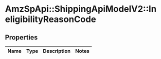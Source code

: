 # AmzSpApi::ShippingApiModelV2::IneligibilityReasonCode

## Properties
Name | Type | Description | Notes
------------ | ------------- | ------------- | -------------

